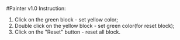 #Painter v1.0 
Instruction:
1. Click on the green block - set yellow color;
2. Double click on the yellow block - set green color(for reset block);
3. Click on the "Reset" button - reset all block.